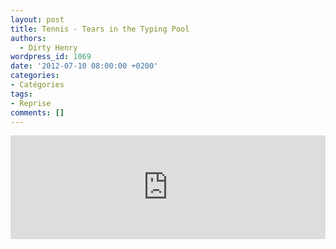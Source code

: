 ```yaml
---
layout: post
title: Tennis - Tears in the Typing Pool
authors:
  - Dirty Henry
wordpress_id: 1069
date: '2012-07-10 08:00:00 +0200'
categories:
- Catégories
tags:
- Reprise
comments: []
---
```

<iframe width="100%" height="166" scrolling="no" frameborder="no" src="http://w.soundcloud.com/player/?url=http%3A%2F%2Fapi.soundcloud.com%2Ftracks%2F30611632&show_artwork=true"></iframe>
